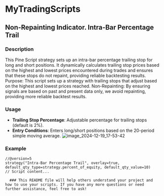 # MyTradingScripts

## Non-Repainting Indicator. Intra-Bar Percentage Trail

### Description
This Pine Script strategy sets up an intra-bar percentage trailing stop for long and short positions. It dynamically calculates trailing stop prices based on the highest and lowest prices encountered during trades and ensures that these stops do not repaint, providing reliable backtesting results.
Purpose: This script sets up a strategy with trailing stops that adjust based on the highest and lowest prices reached.
Non-Repainting: By ensuring signals are based on past and present data only, we avoid repainting, providing more reliable backtest results.
### Usage
- **Trailing Stop Percentage**: Adjustable percentage for trailing stops (default is 2%).
- **Entry Conditions**: Enters long/short positions based on the 20-period simple moving average.
![image_2024-12-19_17-53-42](https://github.com/user-attachments/assets/4cad8e49-e577-4681-aa7f-a9941bf95892)

### Example
```pinescript
//@version=5
strategy("Intra-Bar Percentage Trail", overlay=true, default_qty_type=strategy.percent_of_equity, default_qty_value=10)
// Script content...

  ### This README file will help others understand your project and how to use your scripts. If you have any more questions or need further assistance, feel free to ask!

